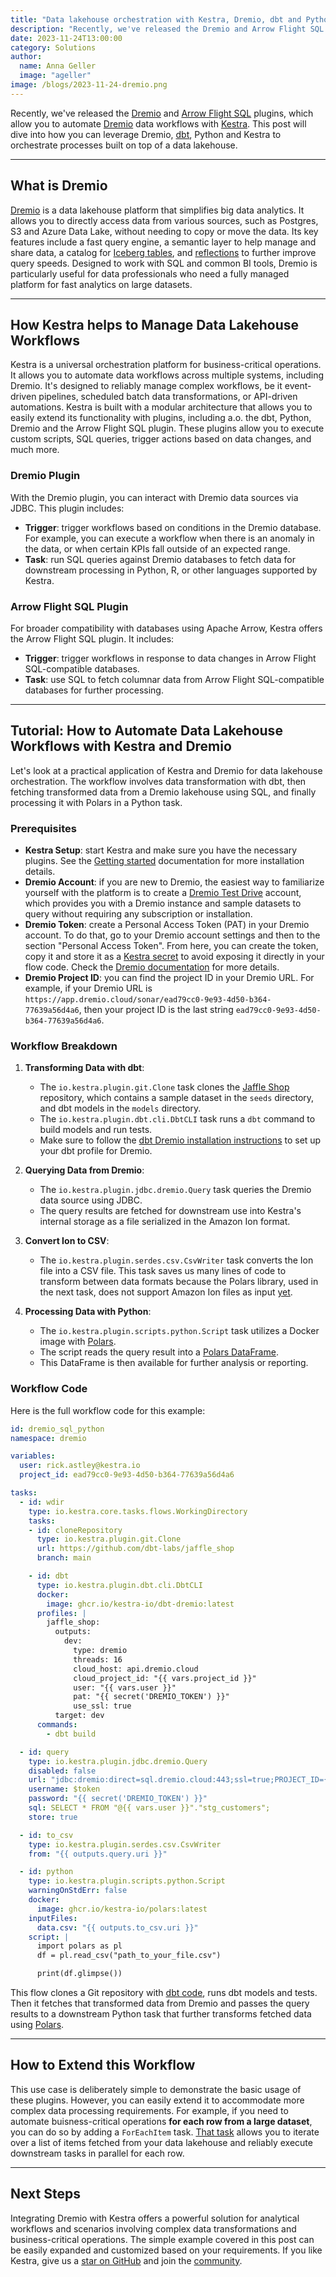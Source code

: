 ```yaml
---
title: "Data lakehouse orchestration with Kestra, Dremio, dbt and Python"
description: "Recently, we've released the Dremio and Arrow Flight SQL plugins for Kestra, which allow you to seamlessly integrate Dremio with Kestra workflows. This blog post will dive into how you can leverage Dremio, dbt, Python and Kestra to orchestrate workflows built on top of a data lakehouse."
date: 2023-11-24T13:00:00
category: Solutions
author:
  name: Anna Geller
  image: "ageller"
image: /blogs/2023-11-24-dremio.png
---
```


Recently, we've released the [Dremio](https://kestra.io/plugins/plugin-jdbc-dremio/) and [Arrow Flight SQL](https://kestra.io/plugins/plugin-jdbc-arrow-flight/) plugins, which allow you to automate [Dremio](https://www.dremio.com/) data workflows with [Kestra](https://github.com/kestra-io/kestra). This post will dive into how you can leverage Dremio, [dbt](https://github.com/dbt-labs/dbt-core), Python and Kestra to orchestrate processes built on top of a data lakehouse.

---

## What is Dremio

[Dremio](https://github.com/kestra-io/kestra) is a data lakehouse platform that simplifies big data analytics. It allows you to directly access data from various sources, such as Postgres, S3 and Azure Data Lake, without needing to copy or move the data. Its key features include a fast query engine, a semantic layer to help manage and share data, a catalog for [Iceberg tables](https://kestra.io/blogs/2023-08-05-iceberg-for-aws-users), and [reflections](https://www.dremio.com/resources/tutorials/getting-started-with-reflections/) to further improve query speeds. Designed to work with SQL and common BI tools, Dremio is particularly useful for data professionals who need a fully managed platform for fast analytics on large datasets.

---

## How Kestra helps to Manage Data Lakehouse Workflows

Kestra is a universal orchestration platform for business-critical operations. It allows you to automate data workflows across multiple systems, including Dremio. It's designed to reliably manage complex workflows, be it event-driven pipelines, scheduled batch data transformations, or API-driven automations. Kestra is built with a modular architecture that allows you to easily extend its functionality with plugins, including a.o. the dbt, Python, Dremio and the Arrow Flight SQL plugin. These plugins allow you to execute custom scripts, SQL queries, trigger actions based on data changes, and much more.

### Dremio Plugin

With the Dremio plugin, you can interact with Dremio data sources via JDBC. This plugin includes:

- **Trigger**: trigger workflows based on conditions in the Dremio database. For example, you can execute a workflow when there is an anomaly in the data, or when certain KPIs fall outside of an expected range.
- **Task**: run SQL queries against Dremio databases to fetch data for downstream processing in Python, R, or other languages supported by Kestra.

### Arrow Flight SQL Plugin

For broader compatibility with databases using Apache Arrow, Kestra offers the Arrow Flight SQL plugin. It includes:

- **Trigger**: trigger workflows in response to data changes in Arrow Flight SQL-compatible databases.
- **Task**: use SQL to fetch columnar data from Arrow Flight SQL-compatible databases for further processing.

---

## Tutorial: How to Automate Data Lakehouse Workflows with Kestra and Dremio

Let's look at a practical application of Kestra and Dremio for data lakehouse orchestration. The workflow involves data transformation with dbt, then fetching transformed data from a Dremio lakehouse using SQL, and finally processing it with Polars in a Python task.

### Prerequisites

- **Kestra Setup**: start Kestra and make sure you have the necessary plugins. See the [Getting started](https://kestra.io/docs/developer-guide/plugins) documentation for more installation details.
- **Dremio Account**: if you are new to Dremio, the easiest way to familiarize yourself with the platform is to create a [Dremio Test Drive](https://docs.dremio.com/cloud/test-drive/) account, which provides you with a Dremio instance and sample datasets to query without requiring any subscription or installation.
- **Dremio Token**: create a Personal Access Token (PAT) in your Dremio account. To do that, go to your Dremio account settings and then to the section "Personal Access Token". From here, you can create the token, copy it and store it as a [Kestra secret](https://kestra.io/docs/developer-guide/secrets) to avoid exposing it directly in your flow code. Check the [Dremio documentation](https://docs.dremio.com/cloud/security/authentication/personal-access-token#creating-a-pat) for more details.
- **Dremio Project ID**: you can find the project ID in your Dremio URL. For example, if your Dremio URL is `https://app.dremio.cloud/sonar/ead79cc0-9e93-4d50-b364-77639a56d4a6`, then your project ID is the last string `ead79cc0-9e93-4d50-b364-77639a56d4a6`.


### Workflow Breakdown

1. **Transforming Data with dbt**:
   - The `io.kestra.plugin.git.Clone` task clones the [Jaffle Shop](https://github.com/dbt-labs/jaffle_shop) repository, which contains a sample dataset in the `seeds` directory, and dbt models in the `models` directory.
   - The `io.kestra.plugin.dbt.cli.DbtCLI` task runs a `dbt` command to build models and run tests.
   - Make sure to follow the [dbt Dremio installation instructions](https://docs.getdbt.com/docs/core/connect-data-platform/dremio-setup) to set up your dbt profile for Dremio.

2. **Querying Data from Dremio**:
   - The `io.kestra.plugin.jdbc.dremio.Query` task queries the Dremio data source using JDBC.
   - The query results are fetched for downstream use into Kestra's internal storage as a file serialized in the Amazon Ion format.

3. **Convert Ion to CSV**:
   - The `io.kestra.plugin.serdes.csv.CsvWriter` task converts the Ion file into a CSV file. This task saves us many lines of code to transform between data formats because the Polars library, used in the next task, does not support Amazon Ion files as input [yet](https://github.com/pola-rs/polars/issues/12069).

4. **Processing Data with Python**:
   - The `io.kestra.plugin.scripts.python.Script` task utilizes a Docker image with [Polars](https://www.pola.rs/).
   - The script reads the query result into a [Polars DataFrame](https://kestra.io/blogs/2023-08-11-dataframes).
   - This DataFrame is then available for further analysis or reporting.


### Workflow Code

Here is the full workflow code for this example:

```yaml
id: dremio_sql_python
namespace: dremio

variables:
  user: rick.astley@kestra.io
  project_id: ead79cc0-9e93-4d50-b364-77639a56d4a6

tasks:
  - id: wdir
    type: io.kestra.core.tasks.flows.WorkingDirectory
    tasks:
    - id: cloneRepository
      type: io.kestra.plugin.git.Clone
      url: https://github.com/dbt-labs/jaffle_shop
      branch: main

    - id: dbt
      type: io.kestra.plugin.dbt.cli.DbtCLI
      docker:
        image: ghcr.io/kestra-io/dbt-dremio:latest
      profiles: |
        jaffle_shop:
          outputs:
            dev:
              type: dremio
              threads: 16
              cloud_host: api.dremio.cloud
              cloud_project_id: "{{ vars.project_id }}"
              user: "{{ vars.user }}"
              pat: "{{ secret('DREMIO_TOKEN') }}"
              use_ssl: true
          target: dev
      commands:
        - dbt build

  - id: query
    type: io.kestra.plugin.jdbc.dremio.Query
    disabled: false
    url: "jdbc:dremio:direct=sql.dremio.cloud:443;ssl=true;PROJECT_ID={{vars.project_id}};"
    username: $token
    password: "{{ secret('DREMIO_TOKEN') }}"
    sql: SELECT * FROM "@{{ vars.user }}"."stg_customers";
    store: true

  - id: to_csv
    type: io.kestra.plugin.serdes.csv.CsvWriter
    from: "{{ outputs.query.uri }}"

  - id: python
    type: io.kestra.plugin.scripts.python.Script
    warningOnStdErr: false
    docker:
      image: ghcr.io/kestra-io/polars:latest
    inputFiles:
      data.csv: "{{ outputs.to_csv.uri }}"
    script: |
      import polars as pl
      df = pl.read_csv("path_to_your_file.csv")

      print(df.glimpse())
```

This flow clones a Git repository with [dbt code](https://github.com/dbt-labs/jaffle_shop), runs dbt models and tests. Then it fetches that transformed data from Dremio and passes the query results to a downstream Python task that further transforms fetched data using [Polars](https://www.pola.rs).

---

## How to Extend this Workflow

This use case is deliberately simple to demonstrate the basic usage of these plugins. However, you can easily extend it to accommodate more complex data processing requirements. For example, if you need to automate buisness-critical operations **for each row from a large dataset**, you can do so by adding a `ForEachItem` task. [That task](https://kestra.io/docs/developer-guide/tasks#foreachitem) allows you to iterate over a list of items fetched from your data lakehouse and reliably execute downstream tasks in parallel for each row.

---

## Next Steps

Integrating Dremio with Kestra offers a powerful solution for analytical workflows and scenarios involving complex data transformations and business-critical operations. The simple example covered in this post can be easily expanded and customized based on your requirements. If you like Kestra, give us a [star on GitHub](https://github.com/kestra-io/kestra) and join the [community](https://kestra.io/slack).

